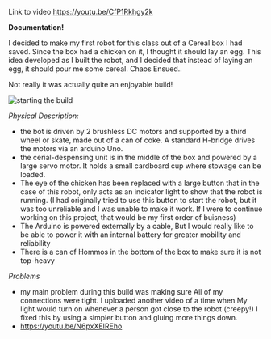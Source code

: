 Link to video https://youtu.be/CfP1Rkhgy2k


**Documentation!**

I decided to make my first robot for this class out of a Cereal box I had saved. Since the box had a chicken on it, I thought it should lay an egg. This idea developed as I built the robot, and I decided that instead of laying an egg, it should pour me some cereal. Chaos Ensued..

Not really it was actually quite an enjoyable build!

![starting the build](Images/Process.jpg)

_Physical Description:_

- the bot is driven by 2 brushless DC motors and supported by a third wheel or skate, made out of a can of coke. A standard H-bridge drives the motors via an arduino Uno. 
- the cerial-despensing unit is in the middle of the box and powered by a large servo motor. It holds a small cardboard cup where stowage can be loaded.
- The eye of the chicken has been replaced with a large button that in the case of this robot, only acts as an indicator light to show that the robot is running. (I had originally tried to use this button to start the robot, but it was too unreliable and I was unable to make it work. If I were to continue working on this project, that would be my first order of buisness) 
- The Arduino is powered externally by a cable, But I would really like to be able to power it with an internal battery for greater mobility and reliability
- There is a can of Hommos in the bottom of the box to make sure it is not top-heavy

_Problems_

- my main problem during this build was making sure All of my connections were tight. I uploaded another video of a time when My light would turn on whenever a person got close to the robot (creepy!) I fixed this by using a simpler button and gluing more things down. 
- https://youtu.be/N6pxXEIREho

